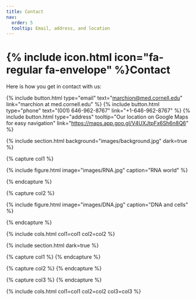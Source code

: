 ```yaml
---
title: Contact
nav:
  order: 5
  tooltip: Email, address, and location
---
```


# {% include icon.html icon="fa-regular fa-envelope" %}Contact

Here is how you get in contact with us:

{%
  include button.html
  type="email"
  text="marchion@med.cornell.edu"
  link="marchion at med.cornell.edu"
%}
{%
  include button.html
  type="phone"
  text="(001) 646-962-8767"
  link="+1-646-962-8767"
%}
{%
  include button.html
  type="address"
  tooltip="Our location on Google Maps for easy navigation"
  link="https://maps.app.goo.gl/V4UXJtpFx6Sh6n8Q6"
%}

{% include section.html background="images/background.jpg" dark=true %}


{% capture col1 %}

{%
  include figure.html
  image="images/RNA.jpg"
  caption="RNA world"
%}

{% endcapture %}

{% capture col2 %}

{%
  include figure.html
  image="images/DNA.jpg"
  caption="DNA and cells"
%}

{% endcapture %}

{% include cols.html col1=col1 col2=col2 %}

{% include section.html dark=true %}

{% capture col1 %}
{% endcapture %}

{% capture col2 %}
{% endcapture %}

{% capture col3 %}
{% endcapture %}

{% include cols.html col1=col1 col2=col2 col3=col3 %}
